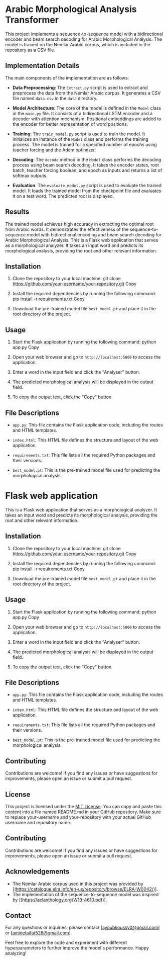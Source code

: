 # Arabic Morphological Analysis Transformer

This project implements a sequence-to-sequence model with a bidirectional encoder and beam search decoding for Arabic Morphological Analysis. The model is trained on the Nemlar Arabic corpus, which is included in the repository as a CSV file.

## Implementation Details

The main components of the implementation are as follows:

- **Data Preprocessing**: The `Extract.py` script is used to extract and preprocess the data from the Nemlar Arabic corpus. It generates a CSV file named `data.csv` in the `data` directory.

- **Model Architecture**: The core of the model is defined in the `Model` class in the `main.py` file. It consists of a bidirectional LSTM encoder and a decoder with attention mechanism. Positional embeddings are added to the encoder for better representation of word positions.

- **Training**: The `train_model.py` script is used to train the model. It initializes an instance of the `Model` class and performs the training process. The model is trained for a specified number of epochs using teacher forcing and the Adam optimizer.

- **Decoding**: The `decode` method in the `Model` class performs the decoding process using beam search decoding. It takes the encoder states, root batch, teacher forcing boolean, and epoch as inputs and returns a list of softmax outputs.

- **Evaluation**: The `evaluate_model.py` script is used to evaluate the trained model. It loads the trained model from the checkpoint file and evaluates it on a test word. The predicted root is displayed.

## Results

The trained model achieves high accuracy in extracting the optimal root from Arabic words. It demonstrates the effectiveness of the sequence-to-sequence model with bidirectional encoding and beam search decoding for Arabic Morphological Analysis.
This is a Flask web application that serves as a morphological analyzer. It takes an input word and predicts its morphological analysis, providing the root and other relevant information.

## Installation

1. Clone the repository to your local machine:
git clone https://github.com/your-username/your-repository.git
Copy


2. Install the required dependencies by running the following command:
pip install -r requirements.txt
Copy


3. Download the pre-trained model file `best_model.pt` and place it in the root directory of the project.

## Usage

1. Start the Flask application by running the following command:
python app.py
Copy


2. Open your web browser and go to `http://localhost:5000` to access the application.

3. Enter a word in the input field and click the "Analyser" button.

4. The predicted morphological analysis will be displayed in the output field.

5. To copy the output text, click the "Copy" button.

## File Descriptions

- `app.py`: This file contains the Flask application code, including the routes and HTML templates.

- `index.html`: This HTML file defines the structure and layout of the web application.

- `requirements.txt`: This file lists all the required Python packages and their versions.

- `best_model.pt`: This is the pre-trained model file used for predicting the morphological analysis.

# Flask web application
  This is a Flask web application that serves as a morphological analyzer. It takes an input word and predicts its morphological analysis, providing the root and other relevant information.

## Installation

1. Clone the repository to your local machine:
git clone https://github.com/your-username/your-repository.git
Copy


2. Install the required dependencies by running the following command:
pip install -r requirements.txt
Copy


3. Download the pre-trained model file `best_model.pt` and place it in the root directory of the project.

## Usage

1. Start the Flask application by running the following command:
python app.py
Copy


2. Open your web browser and go to `http://localhost:5000` to access the application.

3. Enter a word in the input field and click the "Analyser" button.

4. The predicted morphological analysis will be displayed in the output field.

5. To copy the output text, click the "Copy" button.

## File Descriptions

- `app.py`: This file contains the Flask application code, including the routes and HTML templates.

- `index.html`: This HTML file defines the structure and layout of the web application.

- `requirements.txt`: This file lists all the required Python packages and their versions.

- `best_model.pt`: This is the pre-trained model file used for predicting the morphological analysis.

## Contributing

Contributions are welcome! If you find any issues or have suggestions for improvements, please open an issue or submit a pull request.

## License

This project is licensed under the [MIT License](https://opensource.org/licenses/MIT).
You can copy and paste this content into a file named README.md in your GitHub repository. Make sure to replace your-username and your-repository with your actual GitHub username and repository name.

## Contributing

Contributions are welcome! If you find any issues or have suggestions for improvements, please open an issue or submit a pull request.



## Acknowledgements

- The Nemlar Arabic corpus used in this project was provided by [(https://catalogue.elra.info/en-us/repository/browse/ELRA-W0042/)].
- The implementation of the sequence-to-sequence model was inspired by [(https://aclanthology.org/W19-4610.pdf)].

## Contact

For any questions or inquiries, please contact [ayoubkoussy0@gmail.com] or [aminetaifat528@gmail.com].

Feel free to explore the code and experiment with different hyperparameters to further improve the model's performance. Happy analyzing!
